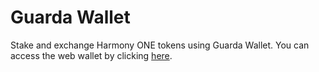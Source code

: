# Guarda Wallet

Stake and exchange Harmony ONE tokens using Guarda Wallet. You can access the web wallet by clicking [here](https://guarda.com/).

